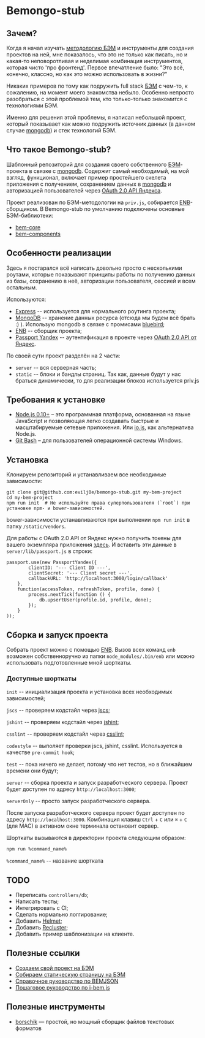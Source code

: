 # Bemongo-stub

## Зачем?

Когда я начал изучать [методологию БЭМ](https://ru.bem.info/) и инструменты для создания проектов на ней, мне показалось, что это не только как писать, но и какая-то неповоротливая и неделимая комбинация инструментов, которая чисто 'про фронтенд'.
Первое впечатление было: "Это всё, конечно, классно, но как это можно использовать в жизни?"

Никаких примеров по тому как подружить full stack [БЭМ](https://ru.bem.info/) c чем-то, к сожалению, на момент моего знакомства небыло.
Особенно непросто разобраться с этой проблемой тем, кто только-только знакомится с технологиями БЭМ.

Именно для решения этой проблемы, я написал небольшой проект, который показывает как можно подружить источник данных (в данном случае [mongodb](http://www.mongodb.org/)) и стек технологий БЭМ.

## Что такое Bemongo-stub?

Шаблонный репозиторий для создания своего собственного [БЭМ](https://ru.bem.info/)-проекта в связке с [mongodb](http://www.mongodb.org/).
Содержит самый необходимый, на мой взгляд, функционал, включает пример простейшего скелета приложения
с получением, сохранением данных в [mongodb](http://www.mongodb.org/) и авторизацией пользователей через [OAuth 2.0 API Яндекса](https://oauth.yandex.ru/).

Проект реализован по БЭМ-методологии на `priv.js`, собирается [ENB](https://bem.info/tools/bem/enb-bem-techs/)-сборщиком.
В Bemongo-stub по умолчанию подключены основные БЭМ-библиотеки:

* [bem-core](https://github.com/bem/bem-core)
* [bem-components](https://github.com/bem/bem-components)

## Особенности реализации

Здесь я постарался всё написать довольно просто с несколькими роутами, которые показывают принципы работы по получению данных из базы, сохранению в неё, авторизации пользователя, сессией и всем остальным. 

Используются:

* [Express](http://expressjs.com/) -- используется для нормального роутинга проекта;
* [MongoDB](http://www.mongodb.org/) -- хранение данных ресурса (отсюда мы будем всё брать :) ). Использую mongodb в связке с промисами [bluebird](https://github.com/petkaantonov/bluebird);
* [ENB](http://enb-make.info/) -- сборщик проекта;
* [Passport Yandex](https://github.com/gurugray/passport-yandex) -- аутентификация в проекте через [OAuth 2.0 API от Яндекс](https://oauth.yandex.ru/).

По своей сути проект разделён на 2 части:
* `server` -- вся серверная часть;
* `static` -- блоки и бандлы страниц.
Так как, данные будут у нас браться динамически, то для реализации блоков используется priv.js

## Требования к установке

* [Node.js 0.10+](http://nodejs.org) – это программная платформа, основанная на языке JavaScript и позволяющая легко создавать быстрые и масштабируемые сетевые приложения. Или [io.js](https://iojs.org/en/index.html), как альтернатива Node.js.
* [Git Bash](http://msysgit.github.io/) – для пользователей операционной системы Windows.

## Установка

Клонируем репозиторий и устанавливаем все необходимые зависимости:

```
git clone git@github.com:evilj0e/bemongo-stub.git my-bem-project
cd my-bem-project
npm run init  # Не используйте права суперпользователя (`root`) при установке npm- и bower-зависимостей.
```

bower-зависимости устанавливаются при выполнении `npm run init` в папку `/static/vendors`.

Для работы с OAuth 2.0 API от Яндекс нужно получить токены для вашего экземпляра приложения [здесь](https://oauth.yandex.ru/).
И вставить эти данные в `server/lib/passport.js` в строки:
```
passport.use(new PassportYandex({
        clientID: '--- Client ID ---',
        clientSecret: '--- Client secret ---',
        callbackURL: 'http://localhost:3000/login/callback'
    },
    function(accessToken, refreshToken, profile, done) {
        process.nextTick(function () {
            db.upsertUser(profile.id, profile, done);
        });
    }
));
```

## Сборка и запуск проекта

Собрать проект можно с помощью [ENB](https://bem.info/tools/bem/enb-bem-techs/).
Вызов всех команд `enb` возможен собственноручно из папки `node_modules/.bin/enb` или можно использовать подготовленные мной шорткаты.

### Доступные шорткаты

```init``` -- инициализация проекта и установка всех необходимых зависимостей;

```jscs``` -- проверяем кодстайл через [jscs](http://jscs.info/);

```jshint``` -- проверяем кодстайл через [jshint](http://jshint.com/);

```csslint``` -- проверяем кодстайл через [csslint](http://csslint.net/);

```codestyle``` -- выполяет проверки jscs, jshint, csslint. Используется в качестве ```pre-commit hook```;

```test``` -- пока ничего не делает, потому что нет тестов, но в ближайшем времени они будут;

```server``` -- сборка проекта и запуск разработческого сервера. Проект будет доступен по адресу `http://localhost:3000`;

```serverOnly``` -- просто запуск разработческого сервера. 

После запуска разработческого сервера проект будет доступен по адресу `http://localhost:3000`.
Комбинация клавиш `Ctrl` + `C` или `⌘` + `C` (для MAC) в активном окне терминала остановит сервер.

Шорткаты вызываются в директории проекта следующим образом:
```bash
npm run %command_name%
``` 
`%command_name%` -- название шортката

## TODO
* Переписать `controllers/db`;
* Написать тесты;
* Интегрировать с CI;
* Сделать нормально логгирование;
* Добавить [Helmet](https://github.com/helmetjs/helmet);
* Добавить [Recluster](https://github.com/doxout/recluster);
* Добавить пример шаблонизации на клиенте.

## Полезные ссылки

* [Создаем свой проект на БЭМ](https://ru.bem.info/articles/start-with-project-stub/)
* [Собираем статическую страницу на БЭМ](https://ru.bem.info/tutorials/quick-start-static/)
* [Справочное руководство по BEMJSON](https://ru.bem.info/technology/bemjson/current/bemjson/)
* [Пошаговое руководство по i-bem.js](https://ru.bem.info/tutorials/bem-js-tutorial/)

## Полезные инструменты
* [borschik](https://ru.bem.info/tools/optimizers/borschik/) — простой, но мощный сборщик файлов текстовых форматов